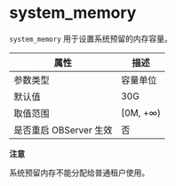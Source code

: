 system_memory 
==================================

`system_memory` 用于设置系统预留的内存容量。


|      **属性**      |  **描述**   |
|------------------|-----------|
| 参数类型             | 容量单位      |
| 默认值              | 30G       |
| 取值范围             | \[0M, +∞) |
| 是否重启 OBServer 生效 | 否         |


**注意**



系统预留内存不能分配给普通租户使用。
